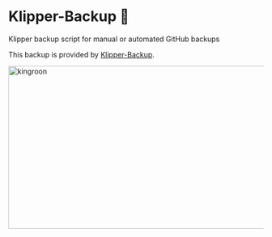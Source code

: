 # Klipper-Backup 💾 
Klipper backup script for manual or automated GitHub backups 

This backup is provided by [Klipper-Backup](https://github.com/Staubgeborener/klipper-backup).

<img width="534" height="322" alt="kingroon" src="https://github.com/user-attachments/assets/b01e841e-237f-4005-93a5-263037889ca9" /> 
